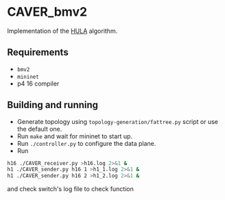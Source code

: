 # CAVER_bmv2

Implementation of the [HULA](https://conferences.sigcomm.org/sosr/2016/papers/sosr_paper67.pdf) algorithm.

## Requirements

- `bmv2`
- `mininet`
- p4 16 compiler

## Building and running

- Generate topology using `topology-generation/fattree.py` script or use the default one.
- Run `make` and wait for mininet to start up.
- Run `./controller.py` to configure the data plane.
- Run
```bash
h16 ./CAVER_receiver.py >h16.log 2>&1 &
h1 ./CAVER_sender.py h16 1 >h1_1.log 2>&1 &
h1 ./CAVER_sender.py h16 2 >h1_2.log 2>&1 & 
```
and check switch's log file to check function
